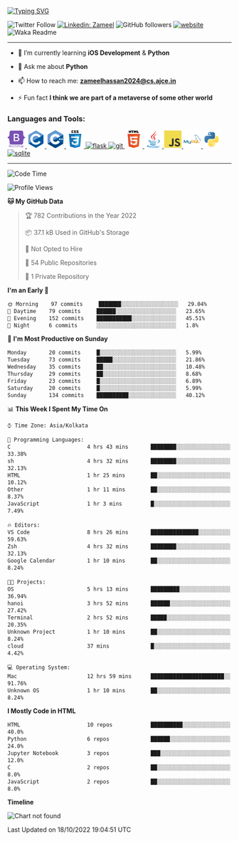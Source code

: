 [![Typing SVG](https://readme-typing-svg.herokuapp.com?lines=Hey%2C+I'm+Zameel;I+am+a+Full+Stack+Developer;I+am+a+CS+Student)](https://git.io/typing-svg)

![Twitter Follow](https://img.shields.io/twitter/follow/hassan_zameel?label=Follow)
[![Linkedin: Zameel](https://img.shields.io/badge/-zameelhassan-blue?style=flat-square&logo=Linkedin&logoColor=white&link=https://www.linkedin.com/in/zameelhassan/)](https://www.linkedin.com/in/zameelhassan/)
![GitHub followers](https://img.shields.io/github/followers/zameel7?label=Follow&style=social)
[![website](https://img.shields.io/badge/Website-ffffff.svg?&style=flat&logo=Google-Chrome&link=http://zameel7.github.io/)](http://zameel7.github.io/)
![Waka Readme](https://github.com/zameel7/zameel7/workflows/Waka%20Readme/badge.svg)
<hr>


- 🌱 I’m currently learning **iOS Development** & **Python**

- 💬 Ask me about **Python**

- 📫 How to reach me: **zameelhassan2024@cs.ajce.in**

- ⚡ Fun fact **I think we are part of a metaverse of some other world**


<h3 align="left">Languages and Tools:</h3>
<p align="left"> <a href="https://getbootstrap.com" target="_blank" rel="noreferrer"> <img src="https://raw.githubusercontent.com/devicons/devicon/master/icons/bootstrap/bootstrap-plain-wordmark.svg" alt="bootstrap" width="40" height="40"/> </a> <a href="https://www.cprogramming.com/" target="_blank" rel="noreferrer"> <img src="https://raw.githubusercontent.com/devicons/devicon/master/icons/c/c-original.svg" alt="c" width="40" height="40"/> </a> <a href="https://www.w3schools.com/cpp/" target="_blank" rel="noreferrer"> <img src="https://raw.githubusercontent.com/devicons/devicon/master/icons/cplusplus/cplusplus-original.svg" alt="cplusplus" width="40" height="40"/> </a> <a href="https://www.w3schools.com/css/" target="_blank" rel="noreferrer"> <img src="https://raw.githubusercontent.com/devicons/devicon/master/icons/css3/css3-original-wordmark.svg" alt="css3" width="40" height="40"/> </a> <a href="https://flask.palletsprojects.com/" target="_blank" rel="noreferrer"> <img src="https://www.vectorlogo.zone/logos/pocoo_flask/pocoo_flask-icon.svg" alt="flask" width="40" height="40"/> </a> <a href="https://git-scm.com/" target="_blank" rel="noreferrer"> <img src="https://www.vectorlogo.zone/logos/git-scm/git-scm-icon.svg" alt="git" width="40" height="40"/> </a> <a href="https://www.w3.org/html/" target="_blank" rel="noreferrer"> <img src="https://raw.githubusercontent.com/devicons/devicon/master/icons/html5/html5-original-wordmark.svg" alt="html5" width="40" height="40"/> </a> <a href="https://www.java.com" target="_blank" rel="noreferrer"> <img src="https://raw.githubusercontent.com/devicons/devicon/master/icons/java/java-original.svg" alt="java" width="40" height="40"/> </a> <a href="https://developer.mozilla.org/en-US/docs/Web/JavaScript" target="_blank" rel="noreferrer"> <img src="https://raw.githubusercontent.com/devicons/devicon/master/icons/javascript/javascript-original.svg" alt="javascript" width="40" height="40"/> </a> <a href="https://www.mysql.com/" target="_blank" rel="noreferrer"> <img src="https://raw.githubusercontent.com/devicons/devicon/master/icons/mysql/mysql-original-wordmark.svg" alt="mysql" width="40" height="40"/> </a> <a href="https://www.python.org" target="_blank" rel="noreferrer"> <img src="https://raw.githubusercontent.com/devicons/devicon/master/icons/python/python-original.svg" alt="python" width="40" height="40"/> </a> <a href="https://www.sqlite.org/" target="_blank" rel="noreferrer"> <img src="https://www.vectorlogo.zone/logos/sqlite/sqlite-icon.svg" alt="sqlite" width="40" height="40"/> </a> </p>

<hr>

<!--START_SECTION:waka-->
![Code Time](http://img.shields.io/badge/Code%20Time-34%20hrs%202%20mins-blue)

![Profile Views](http://img.shields.io/badge/Profile%20Views-139-blue)

**🐱 My GitHub Data** 

> 🏆 782 Contributions in the Year 2022
 > 
> 📦 37.1 kB Used in GitHub's Storage 
 > 
> 🚫 Not Opted to Hire
 > 
> 📜 54 Public Repositories 
 > 
> 🔑 1 Private Repository 
 > 
**I'm an Early 🐤** 

```text
🌞 Morning    97 commits     ███████░░░░░░░░░░░░░░░░░░   29.04% 
🌆 Daytime    79 commits     ██████░░░░░░░░░░░░░░░░░░░   23.65% 
🌃 Evening    152 commits    ███████████░░░░░░░░░░░░░░   45.51% 
🌙 Night      6 commits      ░░░░░░░░░░░░░░░░░░░░░░░░░   1.8%

```
📅 **I'm Most Productive on Sunday** 

```text
Monday       20 commits     █░░░░░░░░░░░░░░░░░░░░░░░░   5.99% 
Tuesday      73 commits     █████░░░░░░░░░░░░░░░░░░░░   21.86% 
Wednesday    35 commits     ██░░░░░░░░░░░░░░░░░░░░░░░   10.48% 
Thursday     29 commits     ██░░░░░░░░░░░░░░░░░░░░░░░   8.68% 
Friday       23 commits     █░░░░░░░░░░░░░░░░░░░░░░░░   6.89% 
Saturday     20 commits     █░░░░░░░░░░░░░░░░░░░░░░░░   5.99% 
Sunday       134 commits    ██████████░░░░░░░░░░░░░░░   40.12%

```


📊 **This Week I Spent My Time On** 

```text
⌚︎ Time Zone: Asia/Kolkata

💬 Programming Languages: 
C                        4 hrs 43 mins       ████████░░░░░░░░░░░░░░░░░   33.38% 
sh                       4 hrs 32 mins       ████████░░░░░░░░░░░░░░░░░   32.13% 
HTML                     1 hr 25 mins        ██░░░░░░░░░░░░░░░░░░░░░░░   10.12% 
Other                    1 hr 11 mins        ██░░░░░░░░░░░░░░░░░░░░░░░   8.37% 
JavaScript               1 hr 3 mins         █░░░░░░░░░░░░░░░░░░░░░░░░   7.49%

🔥 Editors: 
VS Code                  8 hrs 26 mins       ███████████████░░░░░░░░░░   59.63% 
Zsh                      4 hrs 32 mins       ████████░░░░░░░░░░░░░░░░░   32.13% 
Google Calendar          1 hr 10 mins        ██░░░░░░░░░░░░░░░░░░░░░░░   8.24%

🐱‍💻 Projects: 
OS                       5 hrs 13 mins       █████████░░░░░░░░░░░░░░░░   36.94% 
hanoi                    3 hrs 52 mins       ██████░░░░░░░░░░░░░░░░░░░   27.42% 
Terminal                 2 hrs 52 mins       █████░░░░░░░░░░░░░░░░░░░░   20.35% 
Unknown Project          1 hr 10 mins        ██░░░░░░░░░░░░░░░░░░░░░░░   8.24% 
cloud                    37 mins             █░░░░░░░░░░░░░░░░░░░░░░░░   4.42%

💻 Operating System: 
Mac                      12 hrs 59 mins      ███████████████████████░░   91.76% 
Unknown OS               1 hr 10 mins        ██░░░░░░░░░░░░░░░░░░░░░░░   8.24%

```

**I Mostly Code in HTML** 

```text
HTML                     10 repos            ██████████░░░░░░░░░░░░░░░   40.0% 
Python                   6 repos             ██████░░░░░░░░░░░░░░░░░░░   24.0% 
Jupyter Notebook         3 repos             ███░░░░░░░░░░░░░░░░░░░░░░   12.0% 
C                        2 repos             ██░░░░░░░░░░░░░░░░░░░░░░░   8.0% 
JavaScript               2 repos             ██░░░░░░░░░░░░░░░░░░░░░░░   8.0%

```


**Timeline**

![Chart not found](https://raw.githubusercontent.com/zameel7/zameel7/master/charts/bar_graph.png) 


 Last Updated on 18/10/2022 19:04:51 UTC
<!--END_SECTION:waka-->
